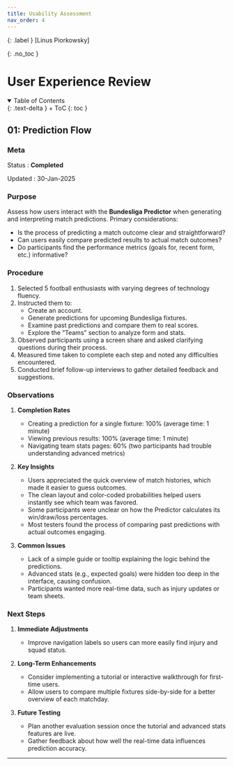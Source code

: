 ```yaml
---
title: Usability Assessment
nav_order: 4
---
```


{: .label }
[Linus Piorkowsky]

{: .no_toc }
# User Experience Review

<details open markdown="block">
{: .text-delta }
<summary>Table of Contents</summary>
+ ToC
{: toc }
</details>

## 01: Prediction Flow

### Meta

Status
: **Completed**

Updated
: 30-Jan-2025

### Purpose

Assess how users interact with the **Bundesliga Predictor** when generating and interpreting match predictions. Primary considerations:
- Is the process of predicting a match outcome clear and straightforward?
- Can users easily compare predicted results to actual match outcomes?
- Do participants find the performance metrics (goals for, recent form, etc.) informative?

### Procedure

1. Selected 5 football enthusiasts with varying degrees of technology fluency.  
2. Instructed them to:
   - Create an account.
   - Generate predictions for upcoming Bundesliga fixtures.
   - Examine past predictions and compare them to real scores.
   - Explore the “Teams” section to analyze form and stats.
3. Observed participants using a screen share and asked clarifying questions during their process.
4. Measured time taken to complete each step and noted any difficulties encountered.
5. Conducted brief follow-up interviews to gather detailed feedback and suggestions.

### Observations

1. **Completion Rates**
   - Creating a prediction for a single fixture: 100% (average time: 1 minute)
   - Viewing previous results: 100% (average time: 1 minute)
   - Navigating team stats pages: 60% (two participants had trouble understanding advanced metrics)

2. **Key Insights**
   - Users appreciated the quick overview of match histories, which made it easier to guess outcomes.
   - The clean layout and color-coded probabilities helped users instantly see which team was favored.
   - Some participants were unclear on how the Predictor calculates its win/draw/loss percentages.
   - Most testers found the process of comparing past predictions with actual outcomes engaging.

3. **Common Issues**
   - Lack of a simple guide or tooltip explaining the logic behind the predictions.
   - Advanced stats (e.g., expected goals) were hidden too deep in the interface, causing confusion.
   - Participants wanted more real-time data, such as injury updates or team sheets.

### Next Steps

1. **Immediate Adjustments**
   - Improve navigation labels so users can more easily find injury and squad status.

2. **Long-Term Enhancements**
   - Consider implementing a tutorial or interactive walkthrough for first-time users.
   - Allow users to compare multiple fixtures side-by-side for a better overview of each matchday.

3. **Future Testing**
   - Plan another evaluation session once the tutorial and advanced stats features are live.
   - Gather feedback about how well the real-time data influences prediction accuracy.

---
